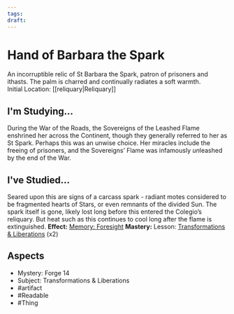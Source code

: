 ```yaml
---
tags: 
draft:
---
```

# Hand of Barbara the Spark
An incorruptible relic of St Barbara the Spark, patron of prisoners and ithasts. The palm is charred and continually radiates a soft warmth.<br>Initial Location: [[reliquary|Reliquary]]
## I'm Studying...
During the War of the Roads, the Sovereigns of the Leashed Flame enshrined her across the Continent, though they generally referred to her as St Spark. Perhaps this was an unwise choice. Her miracles include the freeing of prisoners, and the Sovereigns’ Flame was infamously <i>un</i>leashed by the end of the War.
## I've Studied...
Seared upon this are signs of a carcass spark - radiant motes considered to be fragmented hearts of Stars, or even remnants of the divided Sun. The spark itself is gone, likely lost long before this entered the Colegio’s reliquary. But heat such as this continues to cool long after the flame is extinguished.
**Effect:** [Memory: Foresight](https://uadaf.theevilroot.xyz/rowenarium/element/mem.foresight)
**Mastery:** Lesson: [Transformations & Liberations](https://uadaf.theevilroot.xyz/rowenarium/element/s.transformations.liberations) (x2)
## Aspects
- Mystery: Forge 14
- Subject: Transformations & Liberations
- #artifact 
- #Readable
- #Thing